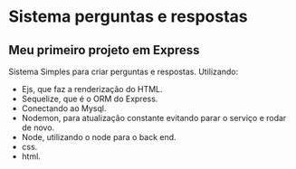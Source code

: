 # Sistema perguntas e respostas

## Meu primeiro projeto em Express


 Sistema Simples para criar perguntas e respostas.
 Utilizando: 
 - Ejs,    que faz a renderização do HTML.      
 - Sequelize,  que é o ORM do Express.
 - Conectando ao Mysql.
 - Nodemon, para atualização constante evitando parar o serviço e rodar de novo.
 - Node, utilizando o node para o back end.
 - css.
 - html.


